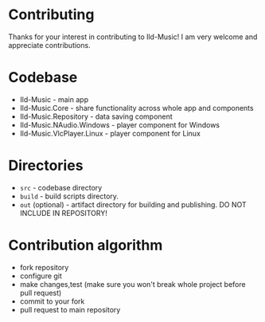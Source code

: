 # Contributing
Thanks for your interest in contributing to Ild-Music! I am very welcome and appreciate contributions.

# Codebase
  - Ild-Music - main app
  - Ild-Music.Core - share functionality across whole app and components
  - Ild-Music.Repository - data saving component
  - Ild-Music.NAudio.Windows - player component for Windows
  - Ild-Music.VlcPlayer.Linux - player component for Linux

# Directories

  - `src` - codebase directory
  - `build` - build scripts directory.
  - `out` (optional) - artifact directory for building and publishing. DO NOT INCLUDE IN REPOSITORY!
  
# Contribution algorithm
  - fork repository
  - configure git
  - make changes,test (make sure you won't break whole project before pull request)
  - commit to your fork
  - pull request to main repository
